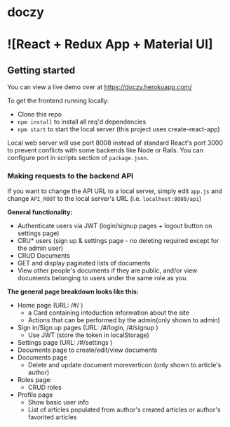 # doczy
# ![React + Redux App + Material UI]


## Getting started

You can view a live demo over at https://doczy.herokuapp.com/

To get the frontend running locally:

- Clone this repo
- `npm install` to install all req'd dependencies
- `npm start` to start the local server (this project uses create-react-app)

Local web server will use port 8008 instead of standard React's port 3000 to prevent conflicts with some backends like Node or Rails. You can configure port in scripts section of `package.json`.
  

### Making requests to the backend API

If you want to change the API URL to a local server, simply edit `app.js` and change `API_ROOT` to the local server's URL (i.e. `localhost:8080/api`)



**General functionality:**

- Authenticate users via JWT (login/signup pages + logout button on settings page)
- CRU* users (sign up & settings page - no deleting required except for the admin user)
- CRUD Documents
- GET and display paginated lists of documents
- View other people's documents if they are public, and/or view documents belonging to users under the same role as you.

**The general page breakdown looks like this:**

- Home page (URL: /#/ )
    - a Card containing intoduction information about the site
    - Actions that can be performed by the admin(only shown to admin)
- Sign in/Sign up pages (URL: /#/login, /#/signup )
    - Use JWT (store the token in localStorage)
- Settings page (URL: /#/settings )
- Documents page to create/edit/view documents
- Documents page 
    - Delete and update document moreverticon (only shown to article's author)
- Roles page:
    - CRUD roles
- Profile page 
    - Show basic user info
    - List of articles populated from author's created articles or author's favorited articles

<br />

